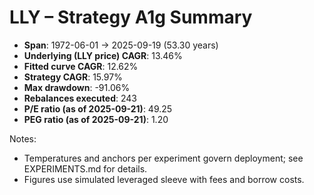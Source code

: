 # LLY – Strategy A1g Summary

- **Span**: 1972-06-01 → 2025-09-19 (53.30 years)
- **Underlying (LLY price) CAGR**: 13.46%
- **Fitted curve CAGR**: 12.62%
- **Strategy CAGR**: 15.97%
- **Max drawdown**: -91.06%
- **Rebalances executed**: 243
- **P/E ratio (as of 2025-09-21)**: 49.25
- **PEG ratio (as of 2025-09-21)**: 1.20

Notes:

- Temperatures and anchors per experiment govern deployment; see EXPERIMENTS.md for details.
- Figures use simulated leveraged sleeve with fees and borrow costs.

